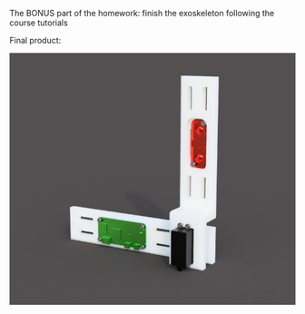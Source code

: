 The BONUS part of the homework:  finish the exoskeleton following the course tutorials


Final product: 

<img src="exoskeleton_render.png">
